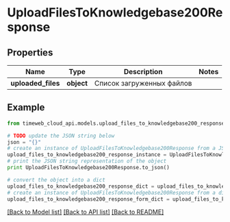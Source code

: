 # UploadFilesToKnowledgebase200Response


## Properties
Name | Type | Description | Notes
------------ | ------------- | ------------- | -------------
**uploaded_files** | **object** | Список загруженных файлов | 

## Example

```python
from timeweb_cloud_api.models.upload_files_to_knowledgebase200_response import UploadFilesToKnowledgebase200Response

# TODO update the JSON string below
json = "{}"
# create an instance of UploadFilesToKnowledgebase200Response from a JSON string
upload_files_to_knowledgebase200_response_instance = UploadFilesToKnowledgebase200Response.from_json(json)
# print the JSON string representation of the object
print UploadFilesToKnowledgebase200Response.to_json()

# convert the object into a dict
upload_files_to_knowledgebase200_response_dict = upload_files_to_knowledgebase200_response_instance.to_dict()
# create an instance of UploadFilesToKnowledgebase200Response from a dict
upload_files_to_knowledgebase200_response_form_dict = upload_files_to_knowledgebase200_response.from_dict(upload_files_to_knowledgebase200_response_dict)
```
[[Back to Model list]](../README.md#documentation-for-models) [[Back to API list]](../README.md#documentation-for-api-endpoints) [[Back to README]](../README.md)


